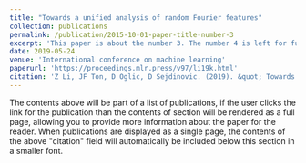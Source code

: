 ```yaml
---
title: "Towards a unified analysis of random Fourier features"
collection: publications
permalink: /publication/2015-10-01-paper-title-number-3
excerpt: 'This paper is about the number 3. The number 4 is left for future work.'
date: 2019-05-24
venue: 'International conference on machine learning'
paperurl: 'https://proceedings.mlr.press/v97/li19k.html'
citation: 'Z Li, JF Ton, D Oglic, D Sejdinovic. (2019). &quot; Towards a unified analysis of random Fourier features.&quot; <i>International conference on machine learning</i>, 3905-3914.'
---
```


The contents above will be part of a list of publications, if the user clicks the link for the publication than the contents of section will be rendered as a full page, allowing you to provide more information about the paper for the reader. When publications are displayed as a single page, the contents of the above "citation" field will automatically be included below this section in a smaller font.
